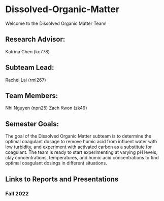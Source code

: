 # Dissolved-Organic-Matter
Welcome to the Dissolved Organic Matter Team!

## Research Advisor:
Katrina Chen (kc778)

## Subteam Lead: 
Rachel Lai (rml267)

## Team Members:
Nhi Nguyen (npn25)
Zach Kwon (zk49)

## Semester Goals:
The goal of the Dissolved Organic Matter subteam is to determine the optimal coagulant dosage to remove humic acid from influent water with low turbidity, and experiment with activated carbon as a substitute for coagulant. The team is ready to start experimenting at varying pH levels, clay concentrations, temperatures, and humic acid concentrations to find optimal coagulant dosings in different situations.

## Links to Reports and Presentations

### Fall 2022

